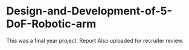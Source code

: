 # Design-and-Development-of-5-DoF-Robotic-arm
This was a final year project. Report Also uploaded for recruiter review.
